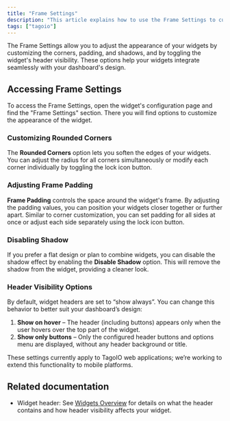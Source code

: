 ```yaml
---
title: "Frame Settings"
description: "This article explains how to use the Frame Settings to customize the appearance of widgets — including corners, padding, shadows, and header visibility — and how to access these options from a widget's configuration page."
tags: ["tagoio"]
---
```

The Frame Settings allow you to adjust the appearance of your widgets by customizing the corners, padding, and shadows, and by toggling the widget's header visibility. These options help your widgets integrate seamlessly with your dashboard's design.

<!-- Image placeholder removed for build -->

## Accessing Frame Settings
To access the Frame Settings, open the widget's configuration page and find the "Frame Settings" section. There you will find options to customize the appearance of the widget.

### Customizing Rounded Corners
The **Rounded Corners** option lets you soften the edges of your widgets. You can adjust the radius for all corners simultaneously or modify each corner individually by toggling the lock icon button.

### Adjusting Frame Padding
**Frame Padding** controls the space around the widget's frame. By adjusting the padding values, you can position your widgets closer together or further apart. Similar to corner customization, you can set padding for all sides at once or adjust each side separately using the lock icon button.

### Disabling Shadow
If you prefer a flat design or plan to combine widgets, you can disable the shadow effect by enabling the **Disable Shadow** option. This will remove the shadow from the widget, providing a cleaner look.

### Header Visibility Options
By default, widget headers are set to “show always”. You can change this behavior to better suit your dashboard’s design:

1. **Show on hover** – The header (including buttons) appears only when the user hovers over the top part of the widget.
2. **Show only buttons** – Only the configured header buttons and options menu are displayed, without any header background or title.

These settings currently apply to TagoIO web applications; we’re working to extend this functionality to mobile platforms.

<!-- Image placeholder removed for build -->

## Related documentation
- Widget header: See [Widgets Overview](widgets/widgets-overview) for details on what the header contains and how header visibility affects your widget.